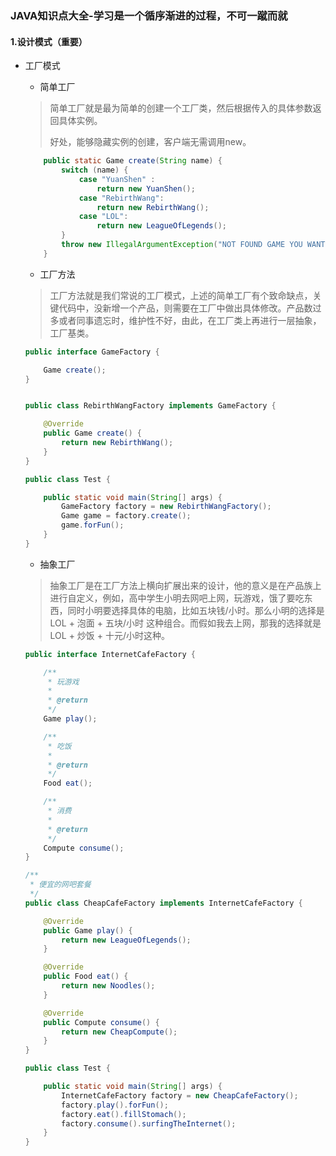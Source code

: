 ### JAVA知识点大全-学习是一个循序渐进的过程，不可一蹴而就



#### 1.设计模式（重要）



* 工厂模式

  * 简单工厂

  > 简单工厂就是最为简单的创建一个工厂类，然后根据传入的具体参数返回具体实例。
  >
  > 好处，能够隐藏实例的创建，客户端无需调用new。

  ``` java
      public static Game create(String name) {
          switch (name) {
              case "YuanShen" :
                  return new YuanShen();
              case "RebirthWang":
                  return new RebirthWang();
              case "LOL":
                  return new LeagueOfLegends();
          }
          throw new IllegalArgumentException("NOT FOUND GAME YOU WANTED");
      }
  ```

  * 工厂方法

  > 工厂方法就是我们常说的工厂模式，上述的简单工厂有个致命缺点，关键代码中，没新增一个产品，则需要在工厂中做出具体修改。产品数过多或者同事遗忘时，维护性不好，由此，在工厂类上再进行一层抽象，工厂基类。

  ``` java
  public interface GameFactory {
  
      Game create();
  }
  
  
  public class RebirthWangFactory implements GameFactory {
  
      @Override
      public Game create() {
          return new RebirthWang();
      }
  }
  
  public class Test {
  
      public static void main(String[] args) {
          GameFactory factory = new RebirthWangFactory();
          Game game = factory.create();
          game.forFun();
      }
  }
  ```

  * 抽象工厂

  > 抽象工厂是在工厂方法上横向扩展出来的设计，他的意义是在产品族上进行自定义，例如，高中学生小明去网吧上网，玩游戏，饿了要吃东西，同时小明要选择具体的电脑，比如五块钱/小时。那么小明的选择是 LOL + 泡面 + 五块/小时 这种组合。而假如我去上网，那我的选择就是 LOL + 炒饭 + 十元/小时这种。

  ``` java
  public interface InternetCafeFactory {
  
      /**
       * 玩游戏
       *
       * @return
       */
      Game play();
  
      /**
       * 吃饭
       *
       * @return
       */
      Food eat();
  
      /**
       * 消费
       *
       * @return
       */
      Compute consume();
  }
  ```

  ```java
  /**
   * 便宜的网吧套餐
   */
  public class CheapCafeFactory implements InternetCafeFactory {
  
      @Override
      public Game play() {
          return new LeagueOfLegends();
      }
  
      @Override
      public Food eat() {
          return new Noodles();
      }
  
      @Override
      public Compute consume() {
          return new CheapCompute();
      }
  }
  ```

  ```java
  public class Test {
  
      public static void main(String[] args) {
          InternetCafeFactory factory = new CheapCafeFactory();
          factory.play().forFun();
          factory.eat().fillStomach();
          factory.consume().surfingTheInternet();
      }
  }
  ```

  